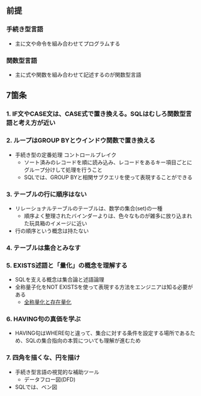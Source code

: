 ## 前提

### 手続き型言語

- 主に文や命令を組み合わせてプログラムする

### 関数型言語

- 主に式や関数を組み合わせて記述するのが関数型言語

## 7箇条

### 1. IF文やCASE文は、CASE式で置き換える。SQLはむしろ関数型言語と考え方が近い

### 2. ループはGROUP BYとウインドウ関数で置き換える

- 手続き型の定番処理 コントロールブレイク
    - ソート済みのレコードを順に読み込み、レコードをあるキー項目ごとにグループ分けして処理を行うこと
    - SQLでは、GROUP BYと相関サブクエリを使って表現することができる

### 3. テーブルの行に順序はない

- リレーショナルテーブルのテーブルは、数学の集合(set)の一種
    - 順序よく整理されたバインダーよりは、色々なものが雑多に放り込まれた玩具箱のイメージに近い
- 行の順序という概念は持たない

### 4. テーブルは集合とみなす

### 5. EXISTS述語と「量化」の概念を理解する

- SQLを支える概念は集合論と述語論理
- 全称量子化をNOT EXISTSを使って表現する方法をエンジニアは知る必要がある
    - [全称量化と存在量化](https://www.notion.so/66bf901cf6174355b6079a4663f7c243?pvs=21)

### 6. HAVING句の真価を学ぶ

- HAVING句はWHERE句と違って、集合に対する条件を設定する場所であるため、SQLの集合指向の本質についても理解が進むため

### 7. 四角を描くな、円を描け

- 手続き型言語の視覚的な補助ツール
    - データフロー図(DFD)
- SQLでは、ベン図